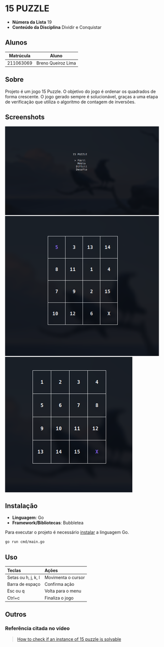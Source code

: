 # 15 PUZZLE

- **Númera da Lista** 19
- **Conteúdo da Disciplina** Dividir e Conquistar

## Alunos

| Matrúcula | Aluno |
| --        | --    |
| 211063069 | Breno Queiroz Lima |

## Sobre

Projeto é um jogo 15 Puzzle. O objetivo do jogo é ordenar os quadrados de forma crescente.
O jogo gerado sempre é solucionável, graças a uma etapa de verificação que utiliza o algoritmo
de contagem de inversões.

## Screenshots

![Menu screen](./assets/menu.png)
![New gaming](./assets/novoJogo.png)
![Solved gaming](./assets/solucao.png)

## Instalação

- **Linguagem**: Go
- **Framework/Bibliotecas**: Bubbletea

Para executar o projeto é necessário [instalar](https://go.dev/doc/install) a linguagem Go.

```sh
go run cmd/main.go
```

## Uso

| Teclas | Ações |
| :-     | :-
|Setas ou h, j, k, l| Movimenta o cursor|
|Barra de espaço | Confirma ação        |
|Esc ou q| Volta para o menu            |
|Ctrl+c | Finaliza o jogo               |

## Outros

### Referência citada no vídeo

> [How to check if an instance of 15 puzzle is solvable](https://www.geeksforgeeks.org/check-instance-15-puzzle-solvable/)

